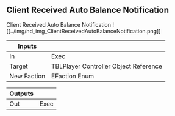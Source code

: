 ## Client Received Auto Balance Notification
Client Received Auto Balance Notification
![[../img/nd_img_ClientReceivedAutoBalanceNotification.png]]

|Inputs||
|--|--|
| In | Exec |
| Target | TBLPlayer Controller Object Reference |
| New Faction | EFaction Enum |

|Outputs||
|--|--|
| Out | Exec |
